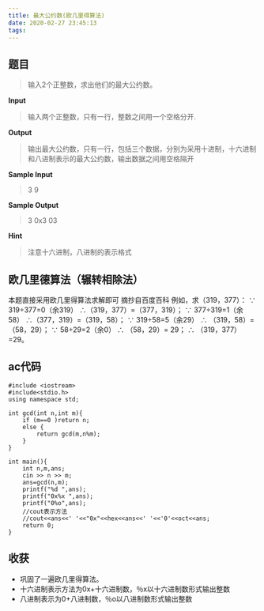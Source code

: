 ```yaml
---
title: 最大公约数(欧几里得算法)
date: 2020-02-27 23:45:13
tags:
---
```

## 题目
> 输入2个正整数，求出他们的最大公约数。


**Input**
> 输入两个正整数，只有一行，整数之间用一个空格分开.



**Output**

> 输出最大公约数，只有一行，包括三个数据，分别为采用十进制，十六进制和八进制表示的最大公约数，输出数据之间用空格隔开

**Sample Input**

> 3 9

**Sample Output**

> 3 0x3 03

**Hint**
> 注意十六进制，八进制的表示格式

## 欧几里德算法（辗转相除法）
本题直接采用欧几里得算法求解即可
摘抄自百度百科
例如，求（319，377）：
∵ 319÷377=0（余319）
∴（319，377）=（377，319）；
∵ 377÷319=1（余58）
∴（377，319）=（319，58）；
∵ 319÷58=5（余29）
∴ （319，58）=（58，29）；
∵ 58÷29=2（余0）
∴ （58，29）= 29；
∴ （319，377）=29。
## ac代码
```
#include <iostream>
#include<stdio.h>
using namespace std;

int gcd(int n,int m){
    if (m==0 )return n;
    else {
        return gcd(m,n%m);
    }
}

int main(){
    int n,m,ans;
    cin >> n >> m;
    ans=gcd(n,m);
    printf("%d ",ans);
    printf("0x%x ",ans);
    printf("0%o",ans);
    //cout表示方法
    //cout<<ans<<' '<<"0x"<<hex<<ans<<' '<<'0'<<oct<<ans;
    return 0;
}
```
## 收获
- 巩固了一遍欧几里得算法。
- 十六进制表示方法为0x+十六进制数，％x以十六进制数形式输出整数
- 八进制表示为0+八进制数，％o以八进制数形式输出整数